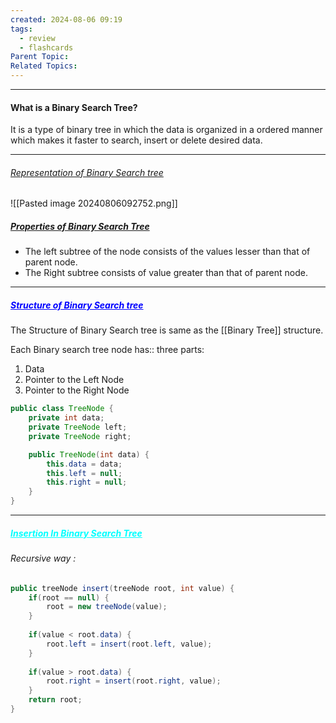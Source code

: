 ```yaml
---
created: 2024-08-06 09:19
tags:
  - review
  - flashcards
Parent Topic: 
Related Topics:
---
```


***
#### What is a Binary Search Tree?

It is a type of binary tree in which the data is organized in a ordered manner which makes it faster to search, insert or delete desired data.

***

###### <u>Representation of Binary Search tree</u>

![[Pasted image 20240806092752.png]]

##### <u>Properties of Binary Search Tree</u> 

- The left subtree of the node consists of the values lesser than that of parent node.
- The Right subtree consists of value greater than that of parent node.

---

##### <span style = "color:blue"><u>Structure of Binary Search tree</u></span>

The Structure of Binary Search tree is same as the [[Binary Tree]] structure.

Each Binary search tree node has:: three parts:

1. Data
2. Pointer to the Left Node
3. Pointer to the Right Node
<!--SR:!2024-08-09,3,250-->

```java
public class TreeNode {
	private int data;
	private TreeNode left;
	private TreeNode right;

	public TreeNode(int data) {
		this.data = data;
		this.left = null;
		this.right = null;
	}
}
```

***

##### <span style = "color:cyan"><u>Insertion In Binary Search Tree</u></span>

###### Recursive way : 

```java
public treeNode insert(treeNode root, int value) {  
    if(root == null) {  
        root = new treeNode(value);  
    }  
  
    if(value < root.data) {  
        root.left = insert(root.left, value);  
    }  
  
    if(value > root.data) {  
        root.right = insert(root.right, value);  
    }  
    return root;  
}
```


